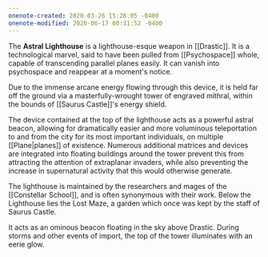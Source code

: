 ```yaml
---
onenote-created: 2020-03-26 15:28:05 -0400
onenote-modified: 2020-06-17 00:31:52 -0400
---
```


The **Astral Lighthouse** is a lighthouse-esque weapon in [[Drastic]]. It is a technological marvel, said to have been pulled from [[Psychospace]] whole, capable of transcending parallel planes easily. It can vanish into psychospace and reappear at a moment's notice.

Due to the immense arcane energy flowing through this device, it is held far off the ground via a masterfully-wrought tower of engraved mithral, within the bounds of [[Saurus Castle]]'s energy shield.

The device contained at the top of the lighthouse acts as a powerful astral beacon, allowing for dramatically easier and more voluminous teleportation to and from the city for its most important individuals, on multiple [[Plane|planes]] of existence. Numerous additional matrices and devices are integrated into floating buildings around the tower prevent this from attracting the attention of extraplanar invaders, while also preventing the increase in supernatural activity that this would otherwise generate.

The lighthouse is maintained by the researchers and mages of the [[Constellar School]], and is often synonymous with their work. Below the Lighthouse lies the Lost Maze, a garden which once was kept by the staff of Saurus Castle.

It acts as an ominous beacon floating in the sky above Drastic. During storms and other events of import, the top of the tower illuminates with an eerie glow.
